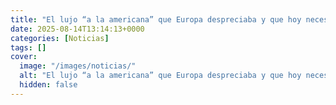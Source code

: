 ```yaml
---
title: "El lujo “a la americana” que Europa despreciaba y que hoy necesita para sobrevivir al verano"
date: 2025-08-14T13:14:13+0000
categories: [Noticias]
tags: []
cover:
  image: "/images/noticias/"
  alt: "El lujo “a la americana” que Europa despreciaba y que hoy necesita para sobrevivir al verano"
  hidden: false
---
```



